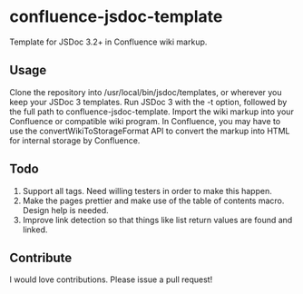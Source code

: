 confluence-jsdoc-template
=========================

Template for JSDoc 3.2+ in Confluence wiki markup.

Usage
-----

Clone the repository into /usr/local/bin/jsdoc/templates, or wherever you keep your JSDoc 3
templates. Run JSDoc 3 with the -t option, followed by the full path to confluence-jsdoc-template.
Import the wiki markup into your Confluence or compatible wiki program. In Confluence, you may
have to use the convertWikiToStorageFormat API to convert the markup into HTML for internal
storage by Confluence.

Todo
----

1. Support all tags. Need willing testers in order to make this happen.
2. Make the pages prettier and make use of the table of contents macro. Design help is needed.
3. Improve link detection so that things like list return values are found and linked.

Contribute
-------

I would love contributions. Please issue a pull request!
